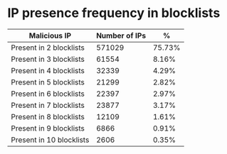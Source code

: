 # IP presence frequency in blocklists
| Malicious IP | Number of IPs | % |
|----|----|----|
| Present in 2 blocklists | 571029 | 75.73% |
| Present in 3 blocklists | 61554 | 8.16% |
| Present in 4 blocklists | 32339 | 4.29% |
| Present in 5 blocklists | 21299 | 2.82% |
| Present in 6 blocklists | 22397 | 2.97% |
| Present in 7 blocklists | 23877 | 3.17% |
| Present in 8 blocklists | 12109 | 1.61% |
| Present in 9 blocklists | 6866 | 0.91% |
| Present in 10 blocklists | 2606 | 0.35% |
